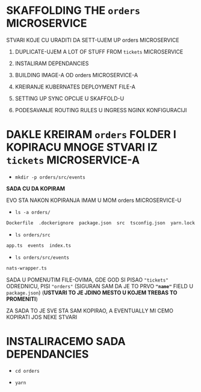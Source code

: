 # SKAFFOLDING THE `orders` MICROSERVICE

STVARI KOJE CU URADITI DA SETT-UJEM UP orders MICROSERVICE

1. DUPLICATE-UJEM A LOT OF STUFF FROM `tickets` MICROSERVICE

2. INSTALIRAM DEPENDANCIES

3. BUILDING IMAGE-A OD orders MICROSERVICE-A

4. KREIRANJE KUBERNATES DEPLOYMENT FILE-A

5. SETTING UP SYNC OPCIJE U SKAFFOLD-U

6. PODESAVANJE ROUTING RULES U INGRESS NGINX KONFIGURACIJI 

# DAKLE KREIRAM `orders` FOLDER I KOPIRACU MNOGE STVARI IZ `tickets` MICROSERVICE-A

- `mkdir -p orders/src/events`

**SADA CU DA KOPIRAM**

EVO STA NAKON KOPIRANJA IMAM U MOM orders MICROSERVICE-U

- `ls -a orders/`

```zsh
Dockerfile  .dockerignore  package.json  src  tsconfig.json  yarn.lock
```

- `ls orders/src`

```zsh
app.ts  events  index.ts
```

- `ls orders/src/events`

```zsh
nats-wrapper.ts
```

SADA U POMENUTIM FILE-OVIMA, GDE GOD SI PISAO `"tickets"` ODREDNICU, PISI `"orders"` (SIGURAN SAM DA JE TO PRVO **`"name"`** FIELD U `package.json`) (**USTVARI TO JE JDINO MESTO U KOJEM TREBAS TO PROMENITI**)

ZA SADA TO JE SVE STA SAM KOPIRAO, A EVENTUALLY MI CEMO KOPIRATI JOS NEKE STVARI

# INSTALIRACEMO SADA DEPENDANCIES

- `cd orders`

- `yarn`
